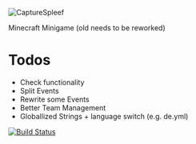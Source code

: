 ![CaptureSpleef](https://img.relluem94.de/logos/capturespleef.png)

Minecraft Minigame (old needs to be reworked)

# Todos
* Check functionality
* Split Events
* Rewrite some Events
* Better Team Management
* Globallized Strings + language switch (e.g. de.yml)













[![Build Status](https://build.relluem94.de/buildStatus/icon?job=CaptureSpleef)](https://build.relluem94.de/view/Minecraft%20Stuff/job/CaptureSpleef/)